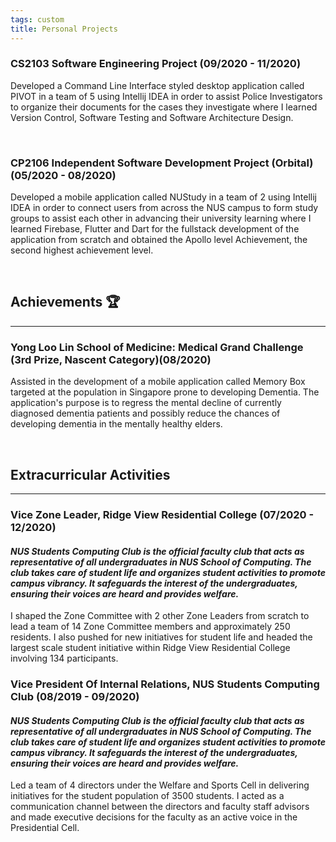 ```yaml
---
tags: custom
title: Personal Projects
---
```

### CS2103 Software Engineering Project (09/2020 - 11/2020)

Developed a Command Line Interface styled desktop application called PIVOT in a team of 5 using Intellij IDEA in order to assist Police Investigators to organize their documents for the cases they investigate where I learned Version Control, Software Testing and Software Architecture Design.

<br/>

### CP2106 Independent Software Development Project (Orbital) (05/2020 - 08/2020)

Developed a mobile application called NUStudy in a team of 2 using Intellij IDEA in order to connect users from across the NUS campus to form study groups to assist each other in advancing their university learning where I learned Firebase, Flutter and Dart for the fullstack development of the application from scratch and obtained the Apollo level Achievement, the second highest achievement level.


<br/>

## Achievements :trophy: 

------

### Yong Loo Lin School of Medicine: Medical Grand Challenge (3rd Prize, Nascent Category)(08/2020)

Assisted in the development of a mobile application called Memory Box targeted at the population in Singapore prone to developing Dementia. The application's purpose is to regress the mental decline of currently diagnosed dementia patients and possibly reduce the chances of developing dementia in the mentally healthy elders.

<br/>

## Extracurricular Activities

------

### Vice Zone Leader, Ridge View Residential College (07/2020 - 12/2020)

#### *NUS Students Computing Club is the official faculty club that acts as representative of all undergraduates in NUS School of Computing. The club takes care of student life and organizes student activities to promote campus vibrancy. It safeguards the interest of the undergraduates, ensuring their voices are heard and provides welfare.*

I shaped the Zone Committee with 2 other Zone Leaders from scratch to lead a team of 14 Zone Committee members and approximately 250 residents. I also pushed for new initiatives for student life and headed the largest scale student initiative within Ridge View Residential College involving 134 participants.

### Vice President Of Internal Relations, NUS Students Computing Club (08/2019 - 09/2020)

#### *NUS Students Computing Club is the official faculty club that acts as representative of all undergraduates in NUS School of Computing. The club takes care of student life and organizes student activities to promote campus vibrancy. It safeguards the interest of the undergraduates, ensuring their voices are heard and provides welfare.*

Led a team of 4 directors under the Welfare and Sports Cell in delivering initiatives for the student population of 3500 students. I acted as a communication channel between the directors and faculty staff advisors and made executive decisions for the faculty as an active voice in the Presidential Cell.

<!-- Adding this makes the sidebar disappear I think >